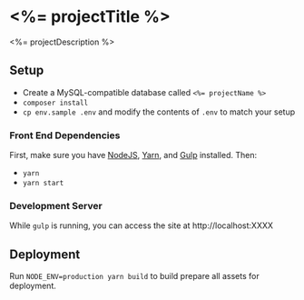 # <%= projectTitle %>

<%= projectDescription %>

## Setup
- Create a MySQL-compatible database called `<%= projectName %>`
- `composer install`
- `cp env.sample .env` and modify the contents of `.env` to match your setup

### Front End Dependencies

First, make sure you have [NodeJS](http://nodejs.org), [Yarn](https://yarnpkg.com), and [Gulp](http://gulpjs.com) installed. Then:

* `yarn`
* `yarn start`

### Development Server

While `gulp` is running, you can access the site at http://localhost:XXXX

## Deployment

Run `NODE_ENV=production yarn build` to build prepare all assets for deployment.
